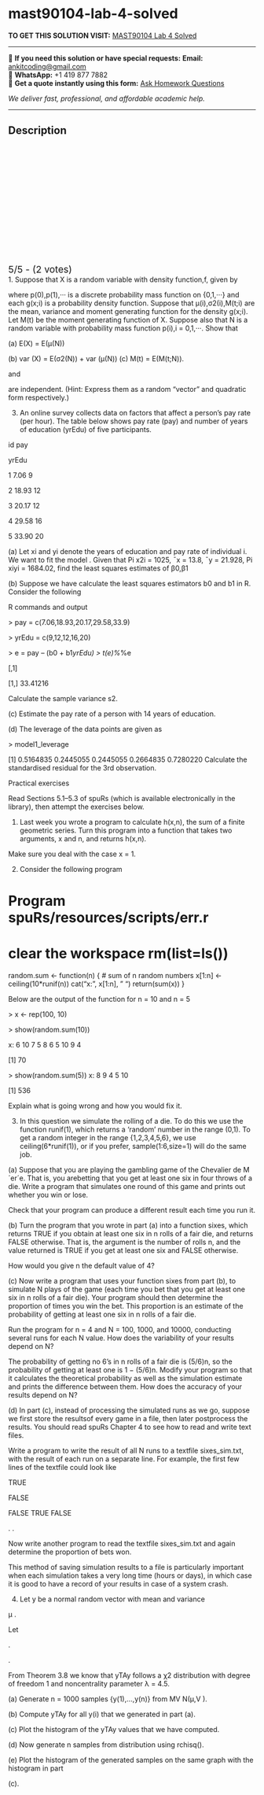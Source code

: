 # mast90104-lab-4-solved
**TO GET THIS SOLUTION VISIT:** [MAST90104 Lab 4 Solved](https://www.ankitcodinghub.com/product/mast90104-a-first-course-in-statistical-learning-solved-4/)


---

📩 **If you need this solution or have special requests:** **Email:** ankitcoding@gmail.com  
📱 **WhatsApp:** +1 419 877 7882  
📄 **Get a quote instantly using this form:** [Ask Homework Questions](https://www.ankitcodinghub.com/services/ask-homework-questions/)

*We deliver fast, professional, and affordable academic help.*

---

<h2>Description</h2>



<div class="kk-star-ratings kksr-auto kksr-align-center kksr-valign-top" data-payload="{&quot;align&quot;:&quot;center&quot;,&quot;id&quot;:&quot;112911&quot;,&quot;slug&quot;:&quot;default&quot;,&quot;valign&quot;:&quot;top&quot;,&quot;ignore&quot;:&quot;&quot;,&quot;reference&quot;:&quot;auto&quot;,&quot;class&quot;:&quot;&quot;,&quot;count&quot;:&quot;2&quot;,&quot;legendonly&quot;:&quot;&quot;,&quot;readonly&quot;:&quot;&quot;,&quot;score&quot;:&quot;5&quot;,&quot;starsonly&quot;:&quot;&quot;,&quot;best&quot;:&quot;5&quot;,&quot;gap&quot;:&quot;4&quot;,&quot;greet&quot;:&quot;Rate this product&quot;,&quot;legend&quot;:&quot;5\/5 - (2 votes)&quot;,&quot;size&quot;:&quot;24&quot;,&quot;title&quot;:&quot;MAST90104 Lab 4 Solved&quot;,&quot;width&quot;:&quot;138&quot;,&quot;_legend&quot;:&quot;{score}\/{best} - ({count} {votes})&quot;,&quot;font_factor&quot;:&quot;1.25&quot;}">

<div class="kksr-stars">

<div class="kksr-stars-inactive">
            <div class="kksr-star" data-star="1" style="padding-right: 4px">


<div class="kksr-icon" style="width: 24px; height: 24px;"></div>
        </div>
            <div class="kksr-star" data-star="2" style="padding-right: 4px">


<div class="kksr-icon" style="width: 24px; height: 24px;"></div>
        </div>
            <div class="kksr-star" data-star="3" style="padding-right: 4px">


<div class="kksr-icon" style="width: 24px; height: 24px;"></div>
        </div>
            <div class="kksr-star" data-star="4" style="padding-right: 4px">


<div class="kksr-icon" style="width: 24px; height: 24px;"></div>
        </div>
            <div class="kksr-star" data-star="5" style="padding-right: 4px">


<div class="kksr-icon" style="width: 24px; height: 24px;"></div>
        </div>
    </div>

<div class="kksr-stars-active" style="width: 138px;">
            <div class="kksr-star" style="padding-right: 4px">


<div class="kksr-icon" style="width: 24px; height: 24px;"></div>
        </div>
            <div class="kksr-star" style="padding-right: 4px">


<div class="kksr-icon" style="width: 24px; height: 24px;"></div>
        </div>
            <div class="kksr-star" style="padding-right: 4px">


<div class="kksr-icon" style="width: 24px; height: 24px;"></div>
        </div>
            <div class="kksr-star" style="padding-right: 4px">


<div class="kksr-icon" style="width: 24px; height: 24px;"></div>
        </div>
            <div class="kksr-star" style="padding-right: 4px">


<div class="kksr-icon" style="width: 24px; height: 24px;"></div>
        </div>
    </div>
</div>


<div class="kksr-legend" style="font-size: 19.2px;">
            5/5 - (2 votes)    </div>
    </div>
1. Suppose that X is a random variable with density function,f, given by

where p(0),p(1),··· is a discrete probability mass function on {0,1,···} and each g(x;i) is a probability density function. Suppose that µ(i),σ2(i),M(t;i) are the mean, variance and moment generating function for the density g(x;i). Let M(t) be the moment generating function of X. Suppose also that N is a random variable with probability mass function p(i),i = 0,1,···. Show that

(a) E(X) = E(µ(N))

(b) var (X) = E(σ2(N)) + var (µ(N)) (c) M(t) = E(M(t;N)).

and

are independent. (Hint: Express them as a random “vector” and quadratic form respectively.)

3. An online survey collects data on factors that affect a person’s pay rate (per hour). The table below shows pay rate (pay) and number of years of education (yrEdu) of five participants.

id pay

yrEdu

1 7.06 9

2 18.93 12

3 20.17 12

4 29.58 16

5 33.90 20

(a) Let xi and yi denote the years of education and pay rate of individual i. We want to fit the model . Given that Pi x2i = 1025, ¯x = 13.8, ¯y = 21.928, Pi xiyi = 1684.02, find the least squares estimates of β0,β1

(b) Suppose we have calculate the least squares estimators b0 and b1 in R. Consider the following

R commands and output

&gt; pay = c(7.06,18.93,20.17,29.58,33.9)

&gt; yrEdu = c(9,12,12,16,20)

&gt; e = pay – (b0 + b1*yrEdu) &gt; t(e)%*%e

[,1]

[1,] 33.41216

Calculate the sample variance s2.

(c) Estimate the pay rate of a person with 14 years of education.

(d) The leverage of the data points are given as

&gt; model1_leverage

[1] 0.5164835 0.2445055 0.2445055 0.2664835 0.7280220 Calculate the standardised residual for the 3rd observation.

Practical exercises

Read Sections 5.1–5.3 of spuRs (which is available electronically in the library), then attempt the exercises below.

1. Last week you wrote a program to calculate h(x,n), the sum of a finite geometric series. Turn this program into a function that takes two arguments, x and n, and returns h(x,n).

Make sure you deal with the case x = 1.

2. Consider the following program

# Program spuRs/resources/scripts/err.r

# clear the workspace rm(list=ls())

random.sum &lt;- function(n) { # sum of n random numbers x[1:n] &lt;- ceiling(10*runif(n)) cat(“x:”, x[1:n], ” “) return(sum(x)) }

Below are the output of the function for n = 10 and n = 5

&gt; x &lt;- rep(100, 10)

&gt; show(random.sum(10))

x: 6 10 7 5 8 6 5 10 9 4

[1] 70

&gt; show(random.sum(5)) x: 8 9 4 5 10

[1] 536

Explain what is going wrong and how you would fix it.

3. In this question we simulate the rolling of a die. To do this we use the function runif(1), which returns a ‘random’ number in the range (0,1). To get a random integer in the range {1,2,3,4,5,6}, we use ceiling(6*runif(1)), or if you prefer, sample(1:6,size=1) will do the same job.

(a) Suppose that you are playing the gambling game of the Chevalier de M´er´e. That is, you arebetting that you get at least one six in four throws of a die. Write a program that simulates one round of this game and prints out whether you win or lose.

Check that your program can produce a different result each time you run it.

(b) Turn the program that you wrote in part (a) into a function sixes, which returns TRUE if you obtain at least one six in n rolls of a fair die, and returns FALSE otherwise. That is, the argument is the number of rolls n, and the value returned is TRUE if you get at least one six and FALSE otherwise.

How would you give n the default value of 4?

(c) Now write a program that uses your function sixes from part (b), to simulate N plays of the game (each time you bet that you get at least one six in n rolls of a fair die). Your program should then determine the proportion of times you win the bet. This proportion is an estimate of the probability of getting at least one six in n rolls of a fair die.

Run the program for n = 4 and N = 100, 1000, and 10000, conducting several runs for each N value. How does the variability of your results depend on N?

The probability of getting no 6’s in n rolls of a fair die is (5/6)n, so the probability of getting at least one is 1 − (5/6)n. Modify your program so that it calculates the theoretical probability as well as the simulation estimate and prints the difference between them. How does the accuracy of your results depend on N?

(d) In part (c), instead of processing the simulated runs as we go, suppose we first store the resultsof every game in a file, then later postprocess the results. You should read spuRs Chapter 4 to see how to read and write text files.

Write a program to write the result of all N runs to a textfile sixes_sim.txt, with the result of each run on a separate line. For example, the first few lines of the textfile could look like

TRUE

FALSE

FALSE TRUE FALSE

. .

Now write another program to read the textfile sixes_sim.txt and again determine the proportion of bets won.

This method of saving simulation results to a file is particularly important when each simulation takes a very long time (hours or days), in which case it is good to have a record of your results in case of a system crash.

4. Let y be a normal random vector with mean and variance

µ .

Let

.

.

From Theorem 3.8 we know that yTAy follows a χ2 distribution with degree of freedom 1 and noncentrality parameter λ = 4.5.

(a) Generate n = 1000 samples {y(1),…,y(n)} from MV N(µ,V ).

(b) Compute yTAy for all y(i) that we generated in part (a).

(c) Plot the histogram of the yTAy values that we have computed.

(d) Now generate n samples from distribution using rchisq().

(e) Plot the histogram of the generated samples on the same graph with the histogram in part

(c).
